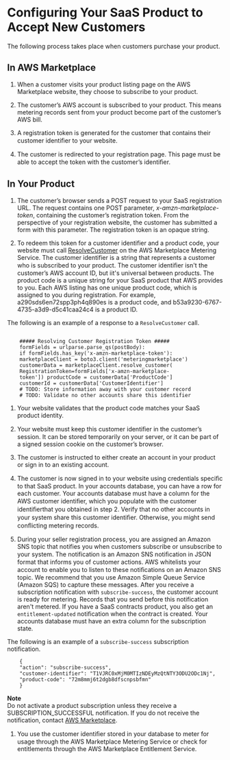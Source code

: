 # Configuring Your SaaS Product to Accept New Customers<a name="configuring-your-saas-application-to-accept-new-customers"></a>

 The following process takes place when customers purchase your product\. 

## In AWS Marketplace<a name="saas-app-config-asw-side"></a>

1.  When a customer visits your product listing page on the AWS Marketplace website, they choose to subscribe to your product\. 

1.  The customer’s AWS account is subscribed to your product\. This means metering records sent from your product become part of the customer’s AWS bill\. 

1.  A registration token is generated for the customer that contains their customer identiﬁer to your website\. 

1.  The customer is redirected to your registration page\. This page must be able to accept the token with the customer’s identiﬁer\. 

## In Your Product<a name="in-your-application"></a>

1.  The customer’s browser sends a POST request to your SaaS registration URL\. The request contains one POST parameter, *x\-amzn\-marketplace\-token*, containing the customer’s registration token\. From the perspective of your registration website, the customer has submitted a form with this parameter\. The registration token is an opaque string\. 

1.  To redeem this token for a customer identifier and a product code, your website must call [ResolveCustomer](https://docs.aws.amazon.com/marketplacemetering/latest/APIReference/API_ResolveCustomer.html) on the AWS Marketplace Metering Service\. The customer identifier is a string that represents a customer who is subscribed to your product\. The customer identiﬁer isn't the customer’s AWS account ID, but iit's universal between products\. The product code is a unique string for your SaaS product that AWS provides to you\. Each AWS listing has one unique product code, which is assigned to you during registration\. For example, a290sds6en72spp3ph4q890es is a product code, and b53a9230\-6767\-4735\-a3d9\-d5c41caa24c4 is a product ID\.

   The following is an example of a response to a `ResolveCustomer` call\.

   ```
           
       ##### Resolving Customer Registration Token ##### 
       formFields = urlparse.parse_qs(postBody):
       if formFields.has_key('x-amzn-marketplace-token'):
       marketplaceClient = boto3.client('meteringmarketplace') 
       customerData = marketplaceClient.resolve_customer( 
       RegistrationToken=formFields['x-amzn-marketplace-
       token']) productCode = customerData['ProductCode']
       customerId = customerData['CustomerIdentifier']
       # TODO: Store information away with your customer record
       # TODO: Validate no other accounts share this identifier
   ```

1.  Your website validates that the product code matches your SaaS product identity\. 

1.  Your website must keep this customer identiﬁer in the customer’s session\. It can be stored temporarily on your server, or it can be part of a signed session cookie on the customer’s browser\. 

1.  The customer is instructed to either create an account in your product or sign in to an existing account\. 

1.  The customer is now signed in to your website using credentials speciﬁc to that SaaS product\. In your accounts database, you can have a row for each customer\. Your accounts database must have a column for the AWS customer identiﬁer, which you populate with the customer identiﬁerthat you obtained in step 2\. Verify that no other accounts in your system share this customer identiﬁer\. Otherwise, you might send conﬂicting metering records\. 

1.  During your seller registration process, you are assigned an Amazon SNS topic that notifies you when customers subscribe or unsubscribe to your system\. The notification is an Amazon SNS notiﬁcation in JSON format that informs you of customer actions\. AWS whitelists your account to enable you to listen to these notiﬁcations on an Amazon SNS topic\. We recommend that you use Amazon Simple Queue Service \(Amazon SQS\) to capture these messages\. After you receive a subscription notification with `subscribe-success`, the customer account is ready for metering\. Records that you send before this notification aren't metered\. If you have a SaaS contracts product, you also get an `entitlement-updated` notification when the contract is created\. Your accounts database must have an extra column for the subscription state\. 

   The following is an example of a `subscribe-success` subscription notification\.

   ```
       {
       "action": "subscribe-success",
       "customer-identifier": "T1VJRC0xMjM0MTIzNDEyMzQtNTY3ODU2ODc1Nj",
       "product-code": "72m8mmj6t2dgb8dfscnpsbfmn"
       }
   ```
**Note**  
 Do not activate a product subscription unless they receive a SUBSCRIPTION\_SUCCESSFUL notification\. If you do not receive the notification, contact [AWS Marketplace](https://aws.amazon.com/marketplace/management/contact-us/)\. 

1.  You use the customer identiﬁer stored in your database to meter for usage through the AWS Marketplace Metering Service or check for entitlements through the AWS Marketplace Entitlement Service\. 